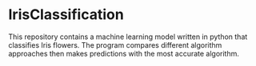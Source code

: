# IrisClassification
This repository contains a machine learning model written in python that classifies Iris flowers. The program compares different algorithm approaches then makes predictions with the most accurate algorithm.
